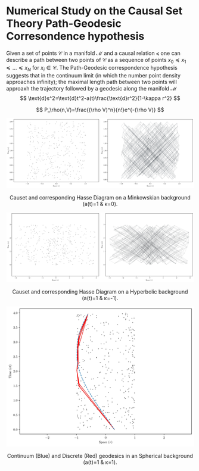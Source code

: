 # Numerical Study on the Causal Set Theory Path-Geodesic Corresondence hypothesis
Given a set of points $\mathcal{C}$ in a manifold $\mathcal{M}$ and a causal relation $\preceq$ one can describe a path between two points of $\mathcal{C}$ as a sequence of points $x_0\preceq x_1 \preceq\dots \preceq x_N$ for $x_i\in\mathcal{C}$. The Path-Geodesic correspondence hypothesis suggests that in the continuum limit (in which the number point density approaches infinity); the maximal length path between two points will approaxh the trajectory followed by a geodesic along the manifold $\mathcal{M}$
$$
\text{d}s^2=\text{d}t^2-a(t)\frac{\text{d}r^2}{1-\kappa r^2}
$$

$$
P_\rho(n,V)=\frac{(\rho V)^n}{n!}e^{-(\rho V)}
$$

<div align="center">
    <img src="Images/Causet_&_Hasse_Minkowski.jpg"/>
    <p>Causet and corresponding Hasse Diagram on a Minkowskian background (a(t)=1 & κ=0).</p>
</div>
<div align="center">
    <img src="Images/Causet_&_Hasse_Hyperbolic.jpg"/>
    <p>Causet and corresponding Hasse Diagram on a Hyperbolic background (a(t)=1 & κ=-1).</p>
</div>

<div align="center">
    <img src="Images/Correspondence_Spherical.jpg"/>
    <p>Continuum (Blue) and Discrete (Red) geodesics in an Spherical background (a(t)=1 & κ=1).</p>
</div>

